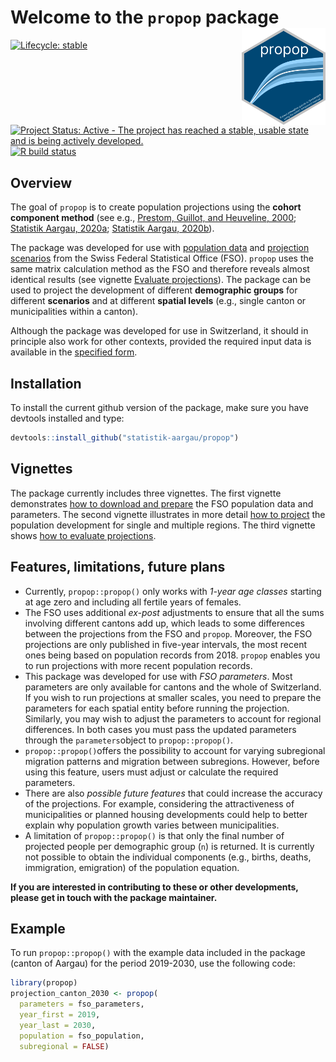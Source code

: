 
# Welcome to the `propop` package <a href="https://statistik-aargau.github.io/propop/"><img src="man/figures/logo.png" align="right" width = "134" /></a>

<!-- badges: start -->

[![Lifecycle: stable](https://img.shields.io/badge/lifecycle-stable-brightgreen.svg)](https://lifecycle.r-lib.org/articles/stages.html#stable)
[![Project Status: Active - The project has reached a stable, usable state and is being actively developed.](https://www.repostatus.org/badges/latest/active.svg)](https://www.repostatus.org/#active)
[![R build status](https://github.com/statistik-aargau/propop/workflows/R-CMD-check/badge.svg)](https://github.com/statistik-aargau/propop/actions)
<!-- badges: end -->


## Overview 

The goal of `propop` is to create population projections using the **cohort 
component method** (see e.g., 
[Prestom, Guillot, and Heuveline, 2000](https://www.wiley.com/en-us/Demography%3A+Measuring+and+Modeling+Population+Processes-p-9781557864512); [Statistik Aargau, 2020a](https://www.ag.ch/media/kanton-aargau/dfr/dokumente/statistik/statistische-daten/oeffentliche-statistik/01-bevoelkerung/kantonsdaten/bevoelkerungsprognosen/bevoelkerungsprojektionen-2020-technischer-begleitbericht.pdf); 
[Statistik Aargau, 2020b](https://www.ag.ch/media/kanton-aargau/dfr/dokumente/statistik/statistische-daten/oeffentliche-statistik/01-bevoelkerung/kantonsdaten/bevoelkerungsprognosen/bevoelkerungsprojektionen-2020-hauptbericht-v2.pdf)). 

The package was developed for use with 
[population data](https://www.pxweb.bfs.admin.ch/pxweb) 
and [projection scenarios](https://www.bfs.admin.ch/bfs/en/home/statistics/population/population-projections/national-projections.html) 
from the Swiss Federal Statistical Office (FSO). `propop` uses the same matrix 
calculation method as the FSO and therefore reveals almost identical results 
(see vignette 
[Evaluate projections](https://statistik-aargau.github.io/propop/articles/evaluate.html)). 
The package can be used to project the development of different 
**demographic groups** for different **scenarios** and at different 
**spatial levels** (e.g., single canton or municipalities within a canton). 

Although the package was developed for use in Switzerland, it should in principle 
also work for other contexts, provided the required input data is available in 
the 
[specified form](https://statistik-aargau.github.io/propop/articles/prepare_data.html).

## Installation

To install the current github version of the package, make sure you have devtools
installed and type:

``` r
devtools::install_github("statistik-aargau/propop")
```

## Vignettes

The package currently includes three vignettes. The first vignette demonstrates 
[how to download and prepare](https://statistik-aargau.github.io/propop/articles/prepare_data.html) 
the FSO population data and parameters. The second vignette illustrates in more detail 
[how to project](https://statistik-aargau.github.io/propop/articles/run_projections.html) 
the population development for single and multiple regions. The third vignette shows 
[how to evaluate projections](https://statistik-aargau.github.io/propop/articles/evaluate.html).

## Features, limitations, future plans

- Currently, `propop::propop()` only works with *1-year age classes* starting 
at age zero and including all fertile years of females.  
- The FSO uses additional *ex-post* adjustments to ensure that all the sums 
involving different cantons add up, which leads to some differences
between the projections from the FSO and `propop`. Moreover, the FSO projections
are only published in five-year intervals, the most recent ones being based on 
population records from 2018. `propop` enables you to run projections with more
recent population records.
- This package was developed for use with *FSO parameters*. Most parameters are only 
available for cantons and the whole of Switzerland. If you wish to run 
projections at smaller scales, you need to prepare the parameters for each 
spatial entity before running the projection. Similarly, you may wish to adjust 
the parameters to account for regional differences. In both cases you must pass 
the updated parameters through the `parameters`object to `propop::propop()`.
- `propop::propop()`offers the possibility to account for varying 
subregional migration patterns and migration between subregions. However, before
using this feature, users must adjust or calculate the required parameters. 
- There are also *possible future features* that could increase the accuracy of 
the projections. For example, considering the attractiveness of municipalities 
or planned housing developments could help to better explain why population 
growth varies between municipalities.  
- A limitation of `propop::propop()` is that only the final number of projected 
people per demographic group (`n`) is returned. It is currently not possible to 
obtain the individual components (e.g., births, deaths, immigration, emigration)
of the population equation. 

**If you are interested in contributing to these or other developments, please
get in touch with the package maintainer.**

## Example

To run `propop::propop()` with the example data included in the package 
(canton of Aargau) for the period 2019-2030, use the following code:

``` r
library(propop)
projection_canton_2030 <- propop(
  parameters = fso_parameters,
  year_first = 2019,
  year_last = 2030,
  population = fso_population,
  subregional = FALSE)
```
